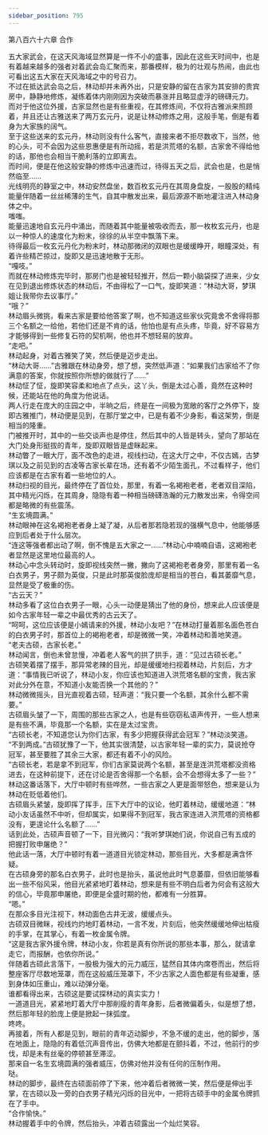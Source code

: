 ```yaml
---
sidebar_position: 795
---
```

 第八百六十六章 合作


五大家武会，在这天风海域显然算是一件不小的盛事，因此在这些天时间中，也是有着越来越多的强者对着武会岛汇聚而来，那番模样，极为的壮观与热闹，由此也可看出这五大家在天风海域之中的号召力。  
不过在抵达武会岛之后，林动却并未再外出，只是安静的留在古家为其安排的贵宾房中，静静地修炼，凝练着体内刚刚因为突破而暴涨并且略显虚浮的磅礴元力。  
而对于他这位外援，古家显然也是有些重视，在其修炼间，不仅将古雅派来照顾着，并且还让古雅送来了两万玄元丹，说是让林动修炼之用，这般手笔，倒是有着身为大家族的阔气。  
至于这些送来的玄元丹，林动则没有什么客气，直接来者不拒尽数收下，当然，他的心头，可不会因为这些恩惠便是有所动摇，若是洪荒塔的名额，古家舍不得给他的话，那他也会相当干脆利落的立即离去。  
而时间，便是在他这般安静的修炼中迅速而过，待得五天之后，武会也是，也是悄然临至……  
光线明亮的静室之中，林动安然盘坐，数百枚玄元丹在其周身盘旋，一股股的精纯能量伴随着一丝丝稀薄的生气，自其中散发出来，最后源源不断地灌注进入林动身体之中。  
嗤嗤。  
能量迅速地自玄元丹中涌出，而随着其中能量被吸收而去，那一枚枚玄元丹，也是以一种惊人的速度化为粉末，徐徐的从半空中飘落下来。  
待得最后一枚玄元丹化为粉末时，林动那微闭的双眼也是缓缓睁开，眼瞳深处，有着许些精芒掠过，旋即又是迅速地散于无形。  
“嘎吱。”  
而就在林动修炼完毕时，那房门也是被轻轻推开，然后一颗小脑袋探了进来，少女在见到退出修炼状态的林动后，不由得松了一口气，旋即笑道：“林动大哥，梦琪姐让我带你去议事厅。”  
“哦？”  
林动眉头微挑，看来古家是要给他答案了啊，也不知道这些家伙究竟舍不舍得将那三个名额之一给他，若他们还是不肯的话，他怕也是有点头疼，毕竟，好不容易方才能够得到一些修复石符的契机啊，他也并不想轻易的放弃。  
“走吧。”  
林动起身，对着古雅笑了笑，然后便是迈步走出。  
“林动大哥……”古雅跟在林动身旁，想了想，突然低声道：“如果我们古家给不了你满意的答案，你就按照你所想的做就行了……”  
林动怔了怔，旋即笑容柔和地点了点头，这丫头，倒是太过心善，竟然在这种时候，还能站在他的角度为他说话。  
两人行走在庞大的庄园之中，半晌之后，终是在一间极为宽敞的客厅之外停下，旋即古雅推门，林动便是见到，在那厅堂之中，已是有着不少身影，看这架势，倒是相当的隆重。  
门被推开时，其中的一些交谈声也是停住，然后其中的人皆是转头，望向了那站在大门处身形挺拔的青年，旋即双眼皆是虚眯起来。  
林动瞥了一眼大厅，面不改色的走进，视线扫动，在这大厅之中，不仅古嫣，古梦琪以及之前见到的古凌等古家长辈在场，还有着不少陌生面孔，不过看样子，他们应该都是在古家有着一些地位的人。  
林动扫视的目光，最终停在了首位处，那里，有着一名褐袍老者，老者双目深陷，其中精光闪烁，在其周身，隐隐有着一种相当磅礴浩瀚的元力散发出来，令得空间都是略微的有些震荡。  
“生玄境圆满。”  
林动眼神在这名褐袍老者身上凝了凝，从后者那若隐若现的强横气息中，他能够感应到后者处于什么层次。  
“连这等强者都出动了啊，倒不愧是五大家之一……”林动心中喃喃自语，这褐袍老者显然是这里地位最高的人。  
林动心中念头转动时，旋即视线突然一撇，撇向了这褐袍老者身旁，那里有着一名白衣男子，男子颇为英俊，只是此时那英俊脸庞却是相当的苍白，看其萎靡气息，显然是受了极重的伤。  
“古云天？”  
林动多看了这位白衣男子一眼，心头一动便是猜出了他的身份，想来此人应该便是如今古家年轻一辈之中最优秀的古云天了。  
“呵呵，这位应该便是小嫣请来的外援，林动小友吧？”在林动打量着那名面色苍白的白衣男子时，那首位上的褐袍老者，却是微微一笑，冲着林动和善地笑道。  
“老夫古硕，古家长老。”  
林动闻言，倒也未曾怠慢，冲着老人客气的拱了拱手，道：“见过古硕长老。”  
古硕笑着摆了摆手，那异常老辣的目光，却是缓缓地扫视着林动，片刻后，方才道：“事情我已听说了，林动小友，你应该也知道进入洪荒塔名额的宝贵，我古家对此分外在意，不知道小友能否换一个其他的？”  
林动微微摇头，目光直视着古硕，轻声道：“我只要一个名额，其余什么都不需要。”  
古硕眉头皱了一下，周围的那些古家之人，也是有些窃窃私语声传开，一些人想来是有些不满，毕竟那一个名额，实在是太过宝贵。  
“古硕长老，不知道您认为你们古家，有多少把握获得武会冠军？”林动淡笑道。  
“不到两成。”古硕犹豫了一下，他其实很清楚，以古家年轻一辈的实力，莫说抢夺冠军，甚至要胜了其余三大家，都还有着不小的风险。  
“古硕长老，若是拿不到冠军，你们古家莫说两个名额，甚至是连洪荒塔都没资格进去，在这种前提下，还在讨论是否舍得那一个名额，会不会想得太多了一些？”  
林动这番话落下，大厅中顿时有些哗然，一些古家之人更是面带怒色，想来是认为林动在贬低着他们。  
古硕眉头紧皱，旋即挥了挥手，压下大厅中的议论，他盯着林动，缓缓地道：“林动小友话虽然不中听，但却属实，如果得不到冠军，我古家连进入洪荒塔的资格都没有，更遑论什么名额了……”  
话到此处，古硕声音顿了一下，目光微闪：“我听梦琪她们说，你说自己有五成的把握打败申屠绝？”  
他此话一落，大厅中顿时有着一道道目光锁定林动，那些目光，大多都是满含怀疑。  
在古硕身旁的那名白衣男子，此时也是抬头，虽说他此时气息萎靡，但依旧能够看出一些不俗风采，他目光紧紧地盯着林动，想来是有些不明白后者为何会有这般大的信心，毕竟那申屠绝，即便是全盛时期的他，都难有一分胜算。  
“嗯。”  
在那众多目光注视下，林动面色古井无波，缓缓点头。  
古硕双目微眯，视线灼灼地盯着林动，一言不发，片刻后，他突然缓缓地伸出枯瘦的手掌，在其掌心，有着一枚金属令牌。  
“这是我古家外援令牌，林动小友，你若是真有你所说的那些本事，那么，就请拿走它，而报酬，也依你所说。”  
伴随着古硕此言落下，一股极为强大的元力威压，猛然自其体内席卷而出，然后将整座客厅尽数地笼罩，而在这般威压笼罩下，不少古家之人面色都是有些凝重，感到身体如压重山，难以动弹分毫。  
谁都看得出来，古硕这是要试探林动的真实实力！  
一道道目光，紧紧地盯着大厅中那削瘦的青年身影，后者微偏着头，似是想了想，然后那年轻的脸庞上便是掀起一抹弧度。  
咚咚。  
再接着，所有人都是见到，眼前的青年迈动脚步，不急不缓的走出，他的脚步，落在地面上，隐隐的有着低沉声音传出，仿佛大地都是在颤抖着，不过，他前行的步伐，却是未有丝毫的停顿甚至滞涩。  
那来自一名生玄境圆满的强者威压，仿佛对他并没有任何的压制作用。  
哒。  
林动的脚步，最终在古硕面前停了下来，他冲着后者微微一笑，然后便是伸出手掌，在古硕以及一旁的白衣男子精光闪烁的目光中，一把将古硕手中的金属令牌抓在了手中。  
“合作愉快。”  
林动握着手中的令牌，然后抬头，冲着古硕露出一个灿烂笑容。  
  
  
